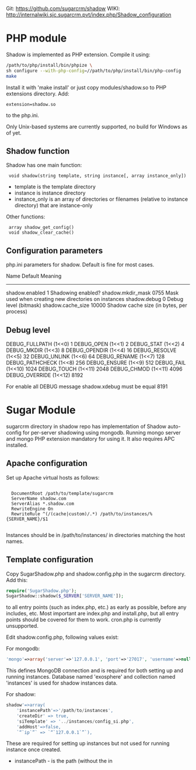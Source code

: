 Git: <https://github.com/sugarcrm/shadow>
WIKI: <http://internalwiki.sjc.sugarcrm.pvt/index.php/Shadow_configuration>

PHP module
==========

Shadow is implemented as PHP extension. Compile it using:

```bash
/path/to/php/install/bin/phpize \
sh configure --with-php-config=//path/to/php/install/bin/php-config
make
```

Install it with 'make install' or just copy modules/shadow.so to PHP
extensions directory. Add:

`extension=shadow.so`

to the php.ini.

Only Unix-based systems are currently supported, no build for Windows as
of yet.

Shadow function
---------------

Shadow has one main function:

` void shadow(string template, string instance[, array instance_only])`

-   template is the template directory
-   instance is instance directory
-   instance\_only is an array of directories or filenames (relative to
    instance directory) that are instance-only

Other functions:

` array shadow_get_config()`\
` void shadow_clear_cache()`

Configuration parameters
------------------------

php.ini parameters for shadow. Default is fine for most cases.

  Name                 Default   Meaning
  -------------------- --------- ------------------------------------------------------
  shadow.enabled       1         Shadowing enabled?
  shadow.mkdir\_mask   0755      Mask used when creating new directories on instances
  shadow.debug         0         Debug level (bitmask)
  shadow.cache\_size   10000     Shadow cache size (in bytes, per process)

Debug level
-----------

DEBUG_FULLPATH     (1<<0)   1
DEBUG_OPEN         (1<<1)   2
DEBUG_STAT         (1<<2)   4
DEBUG_MKDIR        (1<<3)   8
DEBUG_OPENDIR      (1<<4)   16
DEBUG_RESOLVE      (1<<5)   32
DEBUG_UNLINK       (1<<6)   64
DEBUG_RENAME       (1<<7)   128
DEBUG_PATHCHECK    (1<<8)   256
DEBUG_ENSURE       (1<<9)   512
DEBUG_FAIL         (1<<10)  1024
DEBUG_TOUCH        (1<<11)  2048
DEBUG_CHMOD        (1<<11)  4096
DEBUG_OVERRIDE     (1<<12)  8192

For enable all DEBUG message shadow.xdebug must be equal 8191

Sugar Module
============

sugarcrm directory in shadow repo has implementation of Shadow
auto-config for per-server shadowing using mongodb. Running mongo server
and mongo PHP extension mandatory for using it. It also requires APC
installed.

Apache configuration
--------------------

Set up Apache virtual hosts as follows:

` `<VirtualHost shadowmagic.com>`    `\
`   DocumentRoot /path/to/template/sugarcrm     `\
`   ServerName shadow.com     `\
`   ServerAlias *.shadow.com         `\
`   RewriteEngine On         `\
`   RewriteRule ^(/(cache|custom)/.*) /path/to/instances/%{SERVER_NAME}/$1 `\
` `</VirtualHost>` `

Instances should be in /path/to/instances/ in directories matching the
host names.

Template configuration
----------------------

Copy SugarShadow.php and shadow.config.php in the sugarcrm directory.
Add this:

```php
require('SugarShadow.php');
SugarShadow::shadow($_SERVER['SERVER_NAME']);
```

to all entry points (such as index.php, etc.) as early as possible,
before any includes, etc. Most important are index.php and install.php,
but all entry points should be covered for them to work. cron.php is
currently unsupported.

Edit shadow.config.php, following values exist:

For mongodb:

```php
'mongo'=>array('server'=>'127.0.0.1', 'port'=>'27017', 'username'=>null, 'password'=>null),
```

This defines MongoDB connection and is required for both setting up and
running instances. Database named 'exosphere' and collection named
'instances' is used for shadow instances data.

For shadow:

```php
shadow'=>array(
    'instancePath'=>'/path/to/instances',
    'createDir' => true,
    'siTemplate' => '../instances/config_si.php',
    'addHost'=>false,
    `“`ip`”` => `“`127.0.0.1`”`),
```

These are required for setting up instances but not used for running
instance once created.

-   instancePath - is the path (without the in
